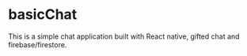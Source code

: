 # basicChat
This is a simple chat application built with React native, gifted chat and firebase/firestore.
